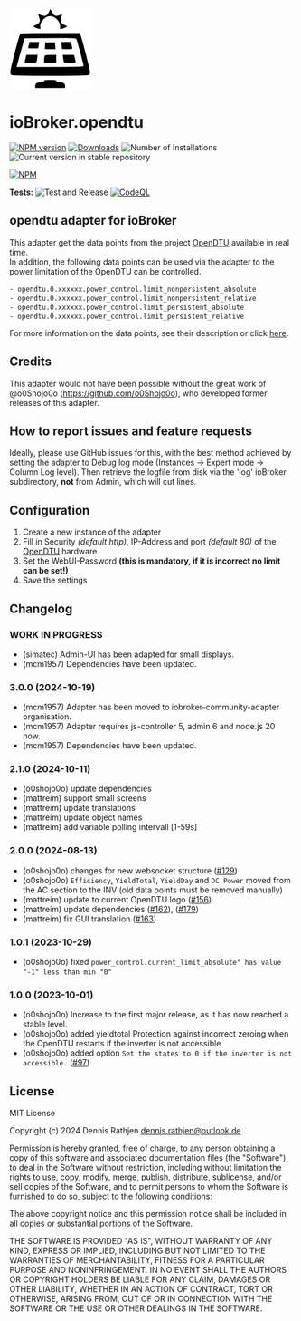 ![Logo](admin/opendtu.png)
# ioBroker.opendtu

[![NPM version](https://img.shields.io/npm/v/iobroker.opendtu.svg)](https://www.npmjs.com/package/iobroker.opendtu)
[![Downloads](https://img.shields.io/npm/dm/iobroker.opendtu.svg)](https://www.npmjs.com/package/iobroker.opendtu)
![Number of Installations](https://iobroker.live/badges/opendtu-installed.svg)
![Current version in stable repository](https://iobroker.live/badges/opendtu-stable.svg)

[![NPM](https://nodei.co/npm/iobroker.opendtu.png?downloads=true)](https://nodei.co/npm/iobroker.opendtu/)

**Tests:** ![Test and Release](https://github.com/o0shojo0o/ioBroker.opendtu/workflows/Test%20and%20Release/badge.svg) [![CodeQL](https://github.com/o0shojo0o/ioBroker.opendtu/actions/workflows/codeql.yml/badge.svg)](https://github.com/o0shojo0o/ioBroker.opendtu/actions/workflows/codeql.yml)

## opendtu adapter for ioBroker

This adapter get the data points from the project [OpenDTU](https://github.com/tbnobody/OpenDTU) available in real time.  
In addition, the following data points can be used via the adapter to the power limitation of the OpenDTU can be controlled.

```
- opendtu.0.xxxxxx.power_control.limit_nonpersistent_absolute
- opendtu.0.xxxxxx.power_control.limit_nonpersistent_relative
- opendtu.0.xxxxxx.power_control.limit_persistent_absolute
- opendtu.0.xxxxxx.power_control.limit_persistent_relative  
```
For more information on the data points, see their description or click [here](https://github.com/tbnobody/OpenDTU/blob/master/docs/MQTT_Topics.md#inverter-limit-specific-topics).

## Credits

This adapter would not have been possible without the great work of @o0Shojo0o (https://github.com/o0Shojo0o), who developed former releases of this adapter.

## How to report issues and feature requests

Ideally, please use GitHub issues for this, with the best method achieved by setting the adapter to Debug log mode (Instances -> Expert mode -> Column Log level). Then retrieve the logfile from disk via the  'log' ioBroker subdirectory, **not** from Admin, which will cut lines. 

## Configuration

1. Create a new instance of the adapter
2. Fill in Security *(default http)*, IP-Address and port *(default 80)* of the [OpenDTU](https://github.com/tbnobody/OpenDTU) hardware 
3. Set the WebUI-Password **(this is mandatory, if it is incorrect no limit can be set!)**
4. Save the settings

## Changelog
<!--
	Placeholder for the next version (at the beginning of the line):
	### **WORK IN PROGRESS**
-->
### **WORK IN PROGRESS**
- (simatec) Admin-UI has been adapted for small displays.
- (mcm1957) Dependencies have been updated.

### 3.0.0 (2024-10-19)
- (mcm1957) Adapter has been moved to iobroker-community-adapter organisation.
- (mcm1957) Adapter requires js-controller 5, admin 6 and node.js 20 now.
- (mcm1957) Dependencies have been updated.

### 2.1.0 (2024-10-11)

- (o0shojo0o) update dependencies
- (mattreim) support small screens
- (mattreim) update translations
- (mattreim) update object names
- (mattreim) add variable polling intervall [1-59s]

### 2.0.0 (2024-08-13)

- (o0shojo0o) changes for new websocket structure ([#129](https://github.com/o0shojo0o/ioBroker.opendtu/issues/129))
- (o0shojo0o) `Efficiency`, `YieldTotal`, `YieldDay` and `DC Power` moved from the AC section to the INV (old data points must be removed manually)
- (mattreim) update to current OpenDTU logo ([#156](https://github.com/o0shojo0o/ioBroker.opendtu/issues/156))
- (mattreim) update dependencies ([#162](https://github.com/o0shojo0o/ioBroker.opendtu/issues/162)), ([#179](https://github.com/o0shojo0o/ioBroker.opendtu/issues/179))
- (mattreim) fix GUI translation ([#163](https://github.com/o0shojo0o/ioBroker.opendtu/issues/163))

### 1.0.1 (2023-10-29)

- (o0shojo0o) fixed `power_control.current_limit_absolute" has value "-1" less than min "0"`

### 1.0.0 (2023-10-01)

- (o0shojo0o) Increase to the first major release, as it has now reached a stable level. 
- (o0shojo0o) added yieldtotal Protection against incorrect zeroing when the OpenDTU restarts if the inverter is not accessible
- (o0shojo0o) added option `Set the states to 0 if the inverter is not accessible.` ([#97](https://github.com/o0shojo0o/ioBroker.opendtu/issues/97))

## License
MIT License

Copyright (c) 2024 Dennis Rathjen <dennis.rathjen@outlook.de>

Permission is hereby granted, free of charge, to any person obtaining a copy
of this software and associated documentation files (the "Software"), to deal
in the Software without restriction, including without limitation the rights
to use, copy, modify, merge, publish, distribute, sublicense, and/or sell
copies of the Software, and to permit persons to whom the Software is
furnished to do so, subject to the following conditions:

The above copyright notice and this permission notice shall be included in all
copies or substantial portions of the Software.

THE SOFTWARE IS PROVIDED "AS IS", WITHOUT WARRANTY OF ANY KIND, EXPRESS OR
IMPLIED, INCLUDING BUT NOT LIMITED TO THE WARRANTIES OF MERCHANTABILITY,
FITNESS FOR A PARTICULAR PURPOSE AND NONINFRINGEMENT. IN NO EVENT SHALL THE
AUTHORS OR COPYRIGHT HOLDERS BE LIABLE FOR ANY CLAIM, DAMAGES OR OTHER
LIABILITY, WHETHER IN AN ACTION OF CONTRACT, TORT OR OTHERWISE, ARISING FROM,
OUT OF OR IN CONNECTION WITH THE SOFTWARE OR THE USE OR OTHER DEALINGS IN THE
SOFTWARE.
